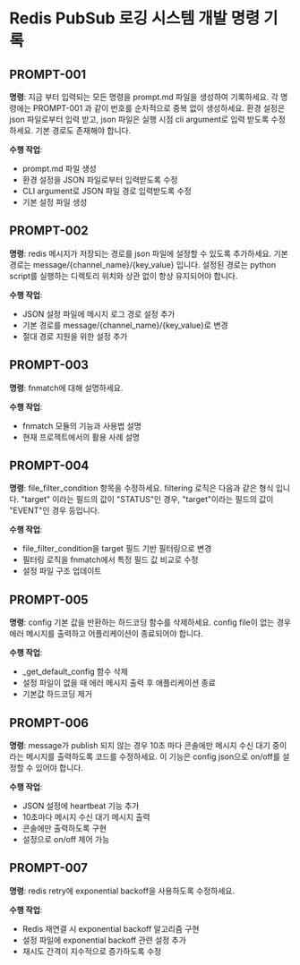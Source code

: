 # Redis PubSub 로깅 시스템 개발 명령 기록

## PROMPT-001
**명령**: 지금 부터 입력되는 모든 명령을 prompt.md 파일을 생성하여 기록하세요. 각 명령에는 PROMPT-001 과 같이 번호를 순차적으로 중복 없이 생성하세요. 환경 설정은 json 파일로부터 입력 받고, json 파일은 실행 시점 cli argument로 입력 받도록 수정하세요. 기본 경로도 존재해야 합니다.

**수행 작업**:
- prompt.md 파일 생성
- 환경 설정을 JSON 파일로부터 입력받도록 수정
- CLI argument로 JSON 파일 경로 입력받도록 수정
- 기본 설정 파일 생성

## PROMPT-002
**명령**: redis 메시지가 저장되는 경로를 json 파일에 설정할 수 있도록 추가하세요. 기본 경로는 message/{channel_name}/{key_value} 입니다. 설정된 경로는 python script를 실행하는 디렉토리 위치와 상관 없이 항상 유지되어야 합니다.

**수행 작업**:
- JSON 설정 파일에 메시지 로그 경로 설정 추가
- 기본 경로를 message/{channel_name}/{key_value}로 변경
- 절대 경로 지원을 위한 설정 추가

## PROMPT-003
**명령**: fnmatch에 대해 설명하세요.

**수행 작업**:
- fnmatch 모듈의 기능과 사용법 설명
- 현재 프로젝트에서의 활용 사례 설명

## PROMPT-004
**명령**: file_filter_condition 항목을 수정하세요. filtering 로직은 다음과 같은 형식 입니다. "target" 이라는 필드의 값이 "STATUS"인 경우, "target"이라는 필드의 값이 "EVENT"인 경우 등입니다.

**수행 작업**:
- file_filter_condition을 target 필드 기반 필터링으로 변경
- 필터링 로직을 fnmatch에서 특정 필드 값 비교로 수정
- 설정 파일 구조 업데이트

## PROMPT-005
**명령**: config 기본 값을 반환하는 하드코딩 함수를 삭제하세요. config file이 없는 경우 에러 메시지를 출력하고 어플리케이션이 종료되어야 합니다.

**수행 작업**:
- _get_default_config 함수 삭제
- 설정 파일이 없을 때 에러 메시지 출력 후 애플리케이션 종료
- 기본값 하드코딩 제거

## PROMPT-006
**명령**: message가 publish 되지 않는 경우 10초 마다 콘솔에만 메시지 수신 대기 중이라는 메시지를 출력하도록 코드를 수정하세요. 이 기능은 config json으로 on/off를 설정할 수 있어야 합니다.

**수행 작업**:
- JSON 설정에 heartbeat 기능 추가
- 10초마다 메시지 수신 대기 메시지 출력
- 콘솔에만 출력하도록 구현
- 설정으로 on/off 제어 가능

## PROMPT-007
**명령**: redis retry에 exponential backoff을 사용하도록 수정하세요.

**수행 작업**:
- Redis 재연결 시 exponential backoff 알고리즘 구현
- 설정 파일에 exponential backoff 관련 설정 추가
- 재시도 간격이 지수적으로 증가하도록 수정
